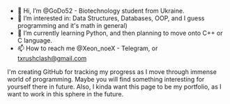- 👋 Hi, I’m @GoDo52 - Biotechnology student from Ukraine. 
- 👀 I’m interested in: Data Structures, Databases, OOP, and I guess programming and it's math in general)
- 🌱 I’m currently learning Python, and then planning to move onto C++ or C language.
- 📫 How to reach me @Xeon_noeX - Telegram, or txrushclash@gmail.com

I'm creating GitHub for tracking my progress as I move through immense world of programming. 
Maybe you will find something interesting for yourself there in future. 
Also, I kinda want this page to be my portfolio, as I want to work in this sphere in the future.

<!---
GoDo52/GoDo52 is a ✨ special ✨ repository because its `README.md` (this file) appears on your GitHub profile.
You can click the Preview link to take a look at your changes.
ACCOUNT CREATED ON 03.03.2022
--->
